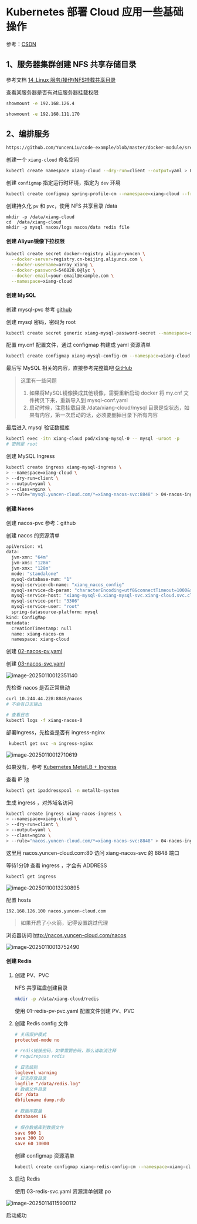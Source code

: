 # Kubernetes 部署 Cloud 应用一些基础操作

参考：[CSDN](https://blog.csdn.net/m0_51510236/article/details/133926035)



## 1、服务器集群创建 NFS 共享存储目录

参考文档 [14_Linux 服务/操作/NFS挂载共享目录](https://github.com/YuncenLiu/Knowledge/blob/master/14_Linux%20%E6%9C%8D%E5%8A%A1/%E6%93%8D%E4%BD%9C/NFS%E6%8C%82%E8%BD%BD%E5%85%B1%E4%BA%AB%E7%9B%AE%E5%BD%95.md)

查看某服务器是否有对应服务器挂载权限

```sh
showmount -e 192.168.126.4

showmount -e 192.168.111.170
```





## 2、编排服务

```sh
https://github.com/YuncenLiu/code-example/blob/master/docker-module/src/main/resources/k8s-xiang-cloud
```

创建一个 `xiang-cloud`  命名空间

```sh
kubectl create namespace xiang-cloud --dry-run=client --output=yaml > 01-namespace/01-namespace.yaml
```

创建 `configmap` 指定运行时环境，指定为 `dev` 环境

```sh
kubectl create configmap spring-profile-cm --namespace=xiang-cloud --from-literal=spring-profiles-active=dev --dry-run=client --output=yaml > spring-profile-en.yaml
```

创建持久化 `pv` 和 `pvc`，使用 NFS 共享目录 /data

```#sh
mkdir -p /data/xiang-cloud
cd  /data/xiang-cloud
mkdir -p mysql nacos/logs nacos/data redis file
```



#### 创建 Aliyun镜像下拉权限

```sh
kubectl create secret docker-registry aliyun-yuncen \
  --docker-server=registry.cn-beijing.aliyuncs.com \
  --docker-username=array_xiang \
  --docker-password=546820.0@lyc \
  --docker-email=your-email@example.com \
  --namespace=xiang-cloud
```





#### 创建 MySQL



创建 mysql-pvc 参考 [github](https://github.com/YuncenLiu/code-example/blob/master/docker-module/src/main/resources/k8s-xiang-cloud/mysql-pv.yaml)

创建 mysql 密码，密码为 root

```sh
kubectl create secret generic xiang-mysql-password-secret --namespace=xiang-cloud --dry-run=client --output=yaml --from-literal=mysql-root-password=root > 02-mysql/01-mysql-secret.yaml
```

配置 my.cnf 配置文件，通过 configmap 构建成 yaml 资源清单

```sh
kubectl create configmap xiang-mysql-config-cm --namespace=xiang-cloud --from-file=02-mysql/my.cnf --dry-run=client --output=yaml >> 02-mysql/02-mysql-config.yaml
```

最后写 MySQL 相关的内容，直接参考完整篇吧  [GitHub](https://github.com/YuncenLiu/code-example/blob/master/docker-module/src/main/resources/k8s-xiang-cloud/mysql-dep.yaml)

>这里有一些问题
>
>1. 如果将MySQL镜像换成其他镜像，需要重新启动 docker 将 my.cnf 文件拷贝下来，重新导入到 mysql-conf.yaml
>2. 启动时候，注意挂载目录 /data/xiang-cloud/mysql 目录是空状态，如果有内容，第一次启动的话，必须要删掉目录下所有内容

最后进入 mysql 验证数据库

```sh
kubectl exec -itn xiang-cloud pod/xiang-mysql-0 -- mysql -uroot -p
# 密码是 root
```



创建 MySQL Ingress

```sh
kubectl create ingress xiang-mysql-ingress \
> --namespace=xiang-cloud \
> --dry-run=client \
> --output=yaml \
> --class=nginx \
> --rule="mysql.yuncen-cloud.com/*=xiang-nacos-svc:8848" > 04-nacos-ingress.yaml
```





#### 创建 Nacos

创建 nacos-pvc 参考：github

创建 nacos 的资源清单

```sh
apiVersion: v1
data:
  jvm-xmn: "64m"
  jvm-xms: "128m"
  jvm-xmx: "128m"
  mode: "standalone"
  mysql-database-num: "1"
  mysql-service-db-name: "xiang_nacos_config"
  mysql-service-db-param: "characterEncoding=utf8&connectTimeout=1000&socketTimeout=3000&autoReconnect=true&useSSL=false&serverTimezone=UTC&allowPublicKeyRetrieval=true"
  mysql-service-host: "xiang-mysql-0.xiang-mysql-svc.xiang-cloud.svc.cluster.local"
  mysql-service-port: "3306"
  mysql-service-user: "root"
  spring-datasource-platform: mysql
kind: ConfigMap
metadata:
  creationTimestamp: null
  name: xiang-nacos-cm
  namespace: xiang-cloud
```

创建 [02-nacos-pv.yaml](https://github.com/YuncenLiu/code-example/blob/master/kubernetes/src/main/project-resources/03-nacos/02-nacos-pv.yaml)

创建 [03-nacos-svc.yaml](https://github.com/YuncenLiu/code-example/blob/master/kubernetes/src/main/project-resources/03-nacos/03-nacos-svc.yaml)

![image-20250110012351140](images/1、一些基础操作/image-20250110012351140.png)

先检查 nacos 是否正常启动

```sh
curl 10.244.44.228:8848/nacos
# 不会有日志输出

# 查看日志
kubectl logs -f xiang-nacos-0
```



部署Ingress，先检查是否有 ingress-nginx

```sh
 kubectl get svc -n ingress-nginx
```

![image-20250110012710619](images/1、一些基础操作/image-20250110012710619.png)

如果没有，参考 [Kubernetes MetalLB + Ingress](https://github.com/YuncenLiu/Knowledge/blob/master/08_Container%E5%AE%B9%E5%99%A8/Kubernetes/2024/02-%E8%BF%90%E7%BB%B4%E7%AF%87/08%E3%80%81MetalLB%20%2B%20Ingress%20Controller.md)



查看 iP 池

```sh
kubectl get ipaddresspool -n metallb-system
```



生成 ingress ，对外域名访问

```sh
kubectl create ingress xiang-nacos-ingress \
> --namespace=xiang-cloud \
> --dry-run=client \
> --output=yaml \
> --class=nginx \
> --rule="nacos.yuncen-cloud.com/*=xiang-nacos-svc:8848" > 04-nacos-ingress.yaml
```

这里用 nacos.yuncen-cloud.com:80 访问 xiang-nacos-svc 的 8848 端口

等待1分钟 查看 ingress ，才会有 ADDRESS

```sh
kubectl get ingress
```

![image-20250110013230895](images/1、一些基础操作/image-20250110013230895.png)



配置 hosts

```
192.168.126.100	nacos.yuncen-cloud.com
```

> 如果开启了小火箭，记得设置跳过代理

浏览器访问 http://nacos.yuncen-cloud.com/nacos

![image-20250110013752490](images/1、一些基础操作/image-20250110013752490.png)



#### 创建 Redis

1. 创建 PV、PVC

	NFS 共享磁盘创建目录

	```sh
	mkdir -p /data/xiang-cloud/redis
	```

	使用 01-redis-pv-pvc.yaml 配置文件创建 PV、PVC

2. 创建 Redis config 文件

	```conf
	# 关闭保护模式
	protected-mode no
	  
	# redis链接密码，如果需要密码，那么请取消注释
	# requirepass redis
	  
	# 日志级别
	loglevel warning
	# 日志存放目录
	logfile "/data/redis.log"
	# 数据文件目录
	dir /data
	dbfilename dump.rdb
	  
	# 数据库数量
	databases 16
	  
	# 保存数据库到数据文件
	save 900 1
	save 300 10
	save 60 10000
	```

	创建 configmap 资源清单

	```sh
	kubectl create configmap xiang-redis-config-cm --namespace=xiang-cloud --from-file=redis.conf --dry-run=client --output=yaml > 02-redis-config.yaml
	```

3. 启动 Redis

	使用 03-redis-svc.yaml 资源清单创建 po

![image-20250114115900112](images/1%E3%80%81%E4%B8%80%E4%BA%9B%E5%9F%BA%E7%A1%80%E6%93%8D%E4%BD%9C/image-20250114115900112.png)

启动成功





